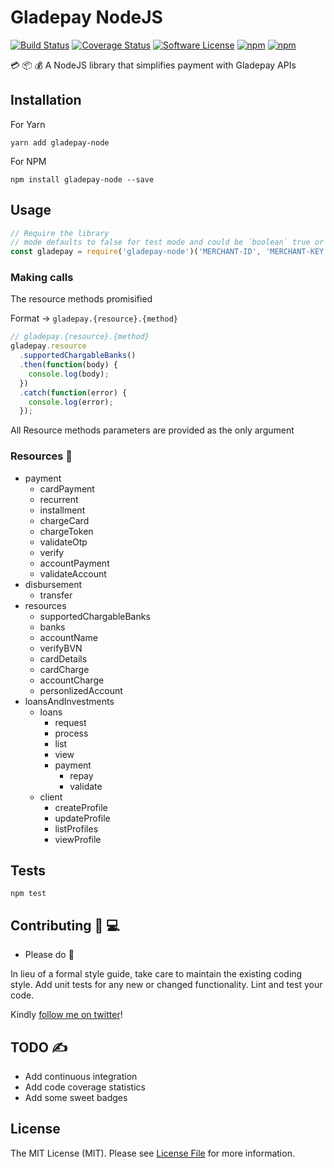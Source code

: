 # Gladepay NodeJS 

[![Build Status][ico-travis]][link-travis] [![Coverage Status][ico-coverage]][link-coverage] [![Software License][ico-license]](LICENSE.md) [![npm][ico-npm]][link-npm] [![npm][ico-downloads]][link-downloads]

💳 📦 💰 A NodeJS library that simplifies payment with Gladepay APIs

## Installation

  For Yarn
  ```
  yarn add gladepay-node
  ```
  For NPM
  ```
  npm install gladepay-node --save
  ```

## Usage

  ```js
  // Require the library
  // mode defaults to false for test mode and could be `boolean` true or false
  const gladepay = require('gladepay-node')('MERCHANT-ID', 'MERCHANT-KEY', mode);
  ```

### Making calls

  The resource methods promisified

  Format → `gladepay.{resource}.{method}`

  ```js
  // gladepay.{resource}.{method}
  gladepay.resource
    .supportedChargableBanks()
    .then(function(body) {
      console.log(body);
    })
    .catch(function(error) {
      console.log(error);
    });
  ```

  All Resource methods parameters are provided as the only argument


### Resources 📔

  * payment
    * cardPayment
    * recurrent
    * installment
    * chargeCard
    * chargeToken
    * validateOtp
    * verify
    * accountPayment
    * validateAccount
  * disbursement
    * transfer
  * resources
    * supportedChargableBanks
    * banks
    * accountName
    * verifyBVN
    * cardDetails
    * cardCharge
    * accountCharge
    * personlizedAccount
  * loansAndInvestments
    * loans
      * request
      * process
      * list
      * view
      * payment
        * repay
        * validate
    * client
      * createProfile
      * updateProfile
      * listProfiles
      * viewProfile


## Tests

  `npm test`


## Contributing 🎸 💻

* Please do 🧡

In lieu of a formal style guide, take care to maintain the existing coding style. Add unit tests for any new or changed functionality. Lint and test your code.

Kindly [follow me on twitter](https://twitter.com/itssadon)!

## TODO ✍

  * Add continuous integration
  * Add code coverage statistics
  * Add some sweet badges

## License

The MIT License (MIT). Please see [License File](LICENSE.md) for more information.

[ico-travis]: https://travis-ci.org/itssadon/gladepay-node.svg?branch=master
[ico-coverage]: https://coveralls.io/repos/github/itssadon/gladepay-node/badge.svg?branch=master
[ico-license]: https://img.shields.io/badge/license-MIT-brightgreen.svg
[ico-npm]: https://img.shields.io/npm/v/gladepay-node.svg
[ico-downloads]: https://img.shields.io/npm/dt/gladepay-node.svg

[link-travis]: https://travis-ci.org/itssadon/gladepay-node
[link-coverage]: https://coveralls.io/github/itssadon/gladepay-node?branch=master
[link-npm]: https://www.npmjs.com/package/gladepay-node
[link-downloads]: https://www.npmjs.com/package/gladepay-node

[link-author]: https://github.com/itssadon
[link-contributors]: ../../contributors
